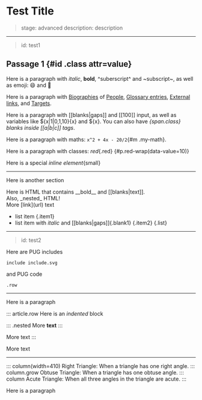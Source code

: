 # Test Title

> stage: advanced
> description: description

---
> id: test1

## Passage 1 {#id .class attr=value}

Here is a paragraph with _italic_, __bold__, ^suberscript^ and ~subscript~,
as well as emoji: :smile: and :penguin:

Here is a paragraph with [Biographies](bio:gauss) of [People](bio:euler),
[Glossary entries](gloss:polygon), [External links](https://mathigon.org), and
[Targets](->#id_.class).

Here is a paragraph with [[blanks|gaps]] and [[100]] input, as well as
variables like ${x|1|0,1,10}{x} and ${x}. You can also have _{span.class} blanks
inside [[a|b|c]] tags_.

Here is a paragraph with maths: `x^2 + 4x - 20/2`{#m .my-math}.

Here is a paragraph with classes: _red_{.red} {#p.red-wrap(data-value=10)}

Here is a special _inline element_{small}

---

Here is another section

<div class="row">
  Here is HTML that contains __bold__ and [[blanks|text]].
  <div>Also, _nested_ HTML!</div>
</div>
<div>More [link](url) text</div>

* list item {.item1}
* list item with _italic_ and [[blanks|gaps]]{.blank1} {.item2}
{.list}

---
> id: test2

Here are PUG includes

    include include.svg

and PUG code

    .row

---

Here is a paragraph

::: article.row
Here is an _indented_ block

::: .nested
More __text__
:::

More text
:::

More text 

---

::: column(width=410)
Right Triangle: When a triangle has one right angle.
::: column.grow
Obtuse Triangle: When a triangle has one obtuse angle.
::: column
Acute Triangle: When all three angles in the triangle are acute.
:::

Here is a paragraph
